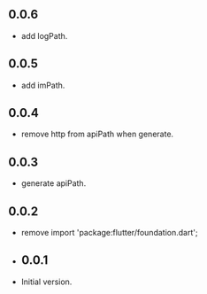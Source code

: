 ## 0.0.6

* add logPath.

## 0.0.5

* add imPath.

 ## 0.0.4

* remove http from apiPath when generate.
 
## 0.0.3

* generate apiPath.

## 0.0.2

* remove import 'package:flutter/foundation.dart';

* ## 0.0.1

* Initial version.

